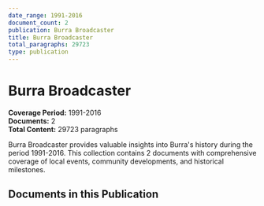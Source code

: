 ```yaml
---
date_range: 1991-2016
document_count: 2
publication: Burra Broadcaster
title: Burra Broadcaster
total_paragraphs: 29723
type: publication
---
```


# Burra Broadcaster

**Coverage Period:** 1991-2016  
**Documents:** 2  
**Total Content:** 29723 paragraphs

Burra Broadcaster provides valuable insights into Burra's history during the period 1991-2016. 
This collection contains 2 documents with comprehensive coverage of local events, 
community developments, and historical milestones.

## Documents in this Publication

